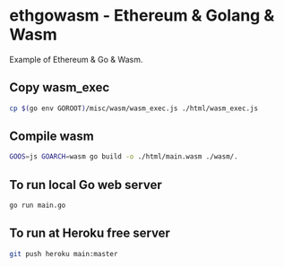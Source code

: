 # ethgowasm - Ethereum & Golang & Wasm

Example of Ethereum & Go & Wasm.

## Copy wasm_exec

```bash
cp $(go env GOROOT)/misc/wasm/wasm_exec.js ./html/wasm_exec.js
```

## Compile wasm

```bash
GOOS=js GOARCH=wasm go build -o ./html/main.wasm ./wasm/.
```

## To run local Go web server

```bash
go run main.go
```

## To run at Heroku free server

```bash
git push heroku main:master
```
